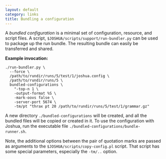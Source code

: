 ```yaml
---
layout: default
category: links
title: Bundling a configuration
---
```


A *bundled configuration* is a minimal set of configuration, resource, and script files. A script, `$JOSHUA/scripts/support/run-bundler.py` can be used to package up the run bundle. The resulting bundle can easily be transferred and shared.

**Example invocation:**

    ./run-bundler.py \
      --force \
      /path/to/rundir/runs/5/test/1/joshua.config \
      /path/to/rundir/runs/5 \
      bundled-configurations \
        "-top-n 1 \
        -output-format %S \
        -mark-oovs false \
        -server-port 5674 \
        -tm/pt "thrax pt 20 /path/to/rundir/runs/5/test/1/grammar.gz"

A new directory `./bundled-configurations` will be created, and all the bundled files will be copied or created in it.  To use the configuration with Joshua, run the executable file `./bundled-configurations/bundle-runner.sh`.

Note, the additional options between the pair of quotation marks are passed as arguments to the `$JOSHUA/scripts/copy-config.pl` script. That script has some special parameters, especially the `-tm/..` option.
